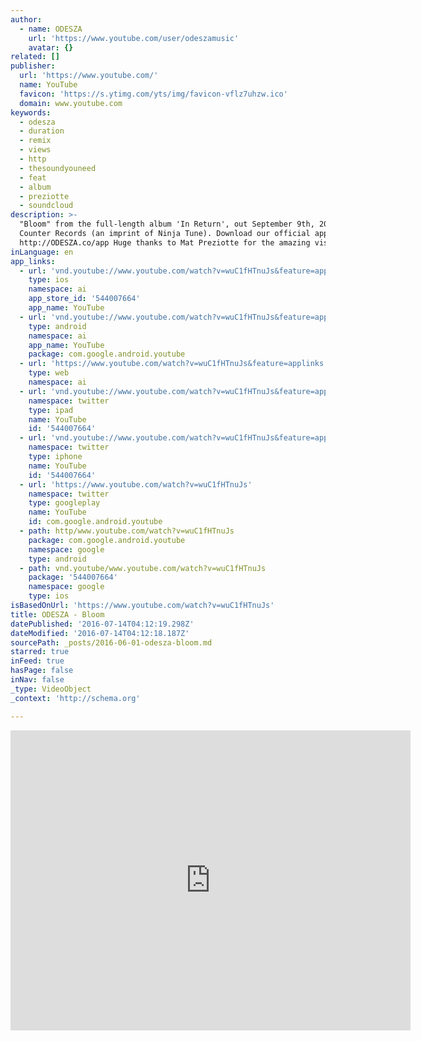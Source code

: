 ```yaml
---
author:
  - name: ODESZA
    url: 'https://www.youtube.com/user/odeszamusic'
    avatar: {}
related: []
publisher:
  url: 'https://www.youtube.com/'
  name: YouTube
  favicon: 'https://s.ytimg.com/yts/img/favicon-vflz7uhzw.ico'
  domain: www.youtube.com
keywords:
  - odesza
  - duration
  - remix
  - views
  - http
  - thesoundyouneed
  - feat
  - album
  - preziotte
  - soundcloud
description: >-
  "Bloom" from the full-length album 'In Return', out September 9th, 2014 on
  Counter Records (an imprint of Ninja Tune). Download our official app here:
  http://ODESZA.co/app Huge thanks to Mat Preziotte for the amazing visualizer.
inLanguage: en
app_links:
  - url: 'vnd.youtube://www.youtube.com/watch?v=wuC1fHTnuJs&feature=applinks'
    type: ios
    namespace: ai
    app_store_id: '544007664'
    app_name: YouTube
  - url: 'vnd.youtube://www.youtube.com/watch?v=wuC1fHTnuJs&feature=applinks'
    type: android
    namespace: ai
    app_name: YouTube
    package: com.google.android.youtube
  - url: 'https://www.youtube.com/watch?v=wuC1fHTnuJs&feature=applinks'
    type: web
    namespace: ai
  - url: 'vnd.youtube://www.youtube.com/watch?v=wuC1fHTnuJs&feature=applinks'
    namespace: twitter
    type: ipad
    name: YouTube
    id: '544007664'
  - url: 'vnd.youtube://www.youtube.com/watch?v=wuC1fHTnuJs&feature=applinks'
    namespace: twitter
    type: iphone
    name: YouTube
    id: '544007664'
  - url: 'https://www.youtube.com/watch?v=wuC1fHTnuJs'
    namespace: twitter
    type: googleplay
    name: YouTube
    id: com.google.android.youtube
  - path: http/www.youtube.com/watch?v=wuC1fHTnuJs
    package: com.google.android.youtube
    namespace: google
    type: android
  - path: vnd.youtube/www.youtube.com/watch?v=wuC1fHTnuJs
    package: '544007664'
    namespace: google
    type: ios
isBasedOnUrl: 'https://www.youtube.com/watch?v=wuC1fHTnuJs'
title: ODESZA - Bloom
datePublished: '2016-07-14T04:12:19.298Z'
dateModified: '2016-07-14T04:12:18.187Z'
sourcePath: _posts/2016-06-01-odesza-bloom.md
starred: true
inFeed: true
hasPage: false
inNav: false
_type: VideoObject
_context: 'http://schema.org'

---
```

<iframe src="https://cdn.embedly.com/widgets/media.html?src=https%3A%2F%2Fwww.youtube.com%2Fembed%2FwuC1fHTnuJs%3Ffeature%3Doembed&amp;url=http%3A%2F%2Fwww.youtube.com%2Fwatch%3Fv%3DwuC1fHTnuJs&amp;image=https%3A%2F%2Fi.ytimg.com%2Fvi%2FwuC1fHTnuJs%2Fhqdefault.jpg&amp;key=b7d04c9b404c499eba89ee7072e1c4f7&amp;type=text%2Fhtml&amp;schema=youtube" width="640" height="480" scrolling="no" frameborder="0" allowfullscreen="" style=""></iframe>